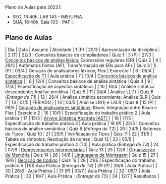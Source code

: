 Plano de Aulas para 2023.1.

- SEG, 16:40h, LAB 143 - IME/UFBA.
- QUA, 16:40h, Sala 103 - PAF I.

## Plano de Aulas

| Dia | Data | Assunto | Atividade 
| 1 (P) | 20/3 | Apresentação da disciplina |
| 2 (T) | 22/3 | Conceitos básicos de compiladores | Quiz 1
| 3 (P)  | 27/3 | [Conceitos básicos de análise léxica](https://www3.nd.edu/~dthain/compilerbook/chapter3.pdf); Expressões regulares (ER) | Quiz 2
| 4   | 29/3 | Autômatos finitos (AF); Transformação de ERs para AFs | Quiz 3
| 5 (P) | 03/4 | Geração de analisadores léxicos; Flex | Exercício 1
| 6   | 05/4 | [Especificação de T1](./t1.md) | Aula prática
| 7   | 10/4 | [Conceitos básicos de análise sintática](https://www3.nd.edu/~dthain/compilerbook/chapter4.pdf) | 
| 8   | 12/4 | Conceitos básicos de análise sintática | Quiz 4
| 9   | 17/4 | Especificação de aspectos sintáticos | 
| 10  | 19/4 | Análise sintática descendente; Análise preditiva | Quiz 5
| 11  | 24/4 | Análise LL(1) | Quiz 6 (*Entrega de T1*)
| 12  | 26/4 | Análise sintática ascendente; Análise SLR | Quiz 7
| 13  | 01/5 | FERIADO |
| 14  | 03/5 | Análise LR(1) e LALR | Quiz 8
| 15 (P) | 08/5 | [Geração de analisadores sintáticos](https://www3.nd.edu/~dthain/compilerbook/chapter5.pdf); Bison; Integração entre Bison e Flex | Exercício 2
| 16  | 10/5 | Especificação do trabalho prático 2 | Aula prática
| 17  | 15/5 | [Árvore Sintática Abstrata (AST)](https://www3.nd.edu/~dthain/compilerbook/chapter6.pdf) | 
| 18  | 17/5 | Especificação do trabalho prático 3 | Aula prática 
| 19 (P) | 22/5 | Conceitos básicos de análise semântica | Quiz 9 (*Entrega de T2*)
| 20  | 24/5 | Sistemas de Tipos | Quiz 10
| 21  | 29/5 | Verificação de Tipos | Quiz 11
| 22  | 31/5 | Tabela de símbolos; Resolução de nomes | Quiz 12
| 23  | 05/6 | Especificação do trabalho prático 4 (T4) | Aula prática (*Entrega de T3*)
| 24  | 07/6 | [Representações Intermediárias](https://www3.nd.edu/~dthain/compilerbook/chapter8.pdf) | Quiz 13
| 25  | 12/6 | [Organização de Memória](https://www3.nd.edu/~dthain/compilerbook/chapter9.pdf) | Quiz 14
| 26  | 14/6 | [Linguagens de Montagem](https://www3.nd.edu/~dthain/compilerbook/chapter10.pdf) | Quiz 15
| 27  | 19/6 | [Geração de Código](https://www3.nd.edu/~dthain/compilerbook/chapter11.pdf) | Quiz 16
| 28  | 21/6 | Especificação do trabalho prático 5 (T5)| Aula Prática (*Entrega de T4*)
| 29 (P) | 26/6 | Aula Prática |
| 30  | 28/6 | Aula Prática |
| 31 (P) | 03/7 | Aula Prática |
| 32  | 05/7 | Aula Prática | 
| 33  | 10/7 | Aula Prática | (*Entrega de T5*)
| 34  | 12/7 | Resultados |
